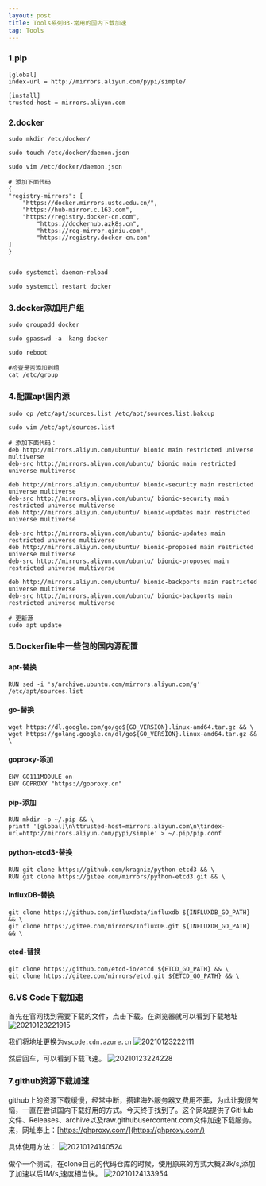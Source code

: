 ```yaml
---
layout: post
title: Tools系列03-常用的国内下载加速
tag: Tools
---
```


### 1.pip

    [global]
    index-url = http://mirrors.aliyun.com/pypi/simple/

    [install]
    trusted-host = mirrors.aliyun.com 


### 2.docker

    sudo mkdir /etc/docker/

    sudo touch /etc/docker/daemon.json

    sudo vim /etc/docker/daemon.json

    # 添加下面代码
    {
    "registry-mirrors": [
        "https://docker.mirrors.ustc.edu.cn/",
        "https://hub-mirror.c.163.com",
        "https://registry.docker-cn.com",
            "https://dockerhub.azk8s.cn",
            "https://reg-mirror.qiniu.com",
            "https://registry.docker-cn.com"
    ]
    }


    sudo systemctl daemon-reload
    
    sudo systemctl restart docker

### 3.docker添加用户组
    sudo groupadd docker
 
    sudo gpasswd -a  kang docker     

    sudo reboot

    #检查是否添加到组
    cat /etc/group    

### 4.配置apt国内源

    sudo cp /etc/apt/sources.list /etc/apt/sources.list.bakcup

    sudo vim /etc/apt/sources.list 

    # 添加下面代码：
    deb http://mirrors.aliyun.com/ubuntu/ bionic main restricted universe multiverse
    deb-src http://mirrors.aliyun.com/ubuntu/ bionic main restricted universe multiverse

    deb http://mirrors.aliyun.com/ubuntu/ bionic-security main restricted universe multiverse
    deb-src http://mirrors.aliyun.com/ubuntu/ bionic-security main restricted universe multiverse
    deb http://mirrors.aliyun.com/ubuntu/ bionic-updates main restricted universe multiverse

    deb-src http://mirrors.aliyun.com/ubuntu/ bionic-updates main restricted universe multiverse
    deb http://mirrors.aliyun.com/ubuntu/ bionic-proposed main restricted universe multiverse
    deb-src http://mirrors.aliyun.com/ubuntu/ bionic-proposed main restricted universe multiverse

    deb http://mirrors.aliyun.com/ubuntu/ bionic-backports main restricted universe multiverse
    deb-src http://mirrors.aliyun.com/ubuntu/ bionic-backports main restricted universe multiverse

    # 更新源
    sudo apt update

### 5.Dockerfile中一些包的国内源配置

#### apt-替换
    RUN sed -i 's/archive.ubuntu.com/mirrors.aliyun.com/g' /etc/apt/sources.list

#### go-替换
    wget https://dl.google.com/go/go${GO_VERSION}.linux-amd64.tar.gz && \
    wget https://golang.google.cn/dl/go${GO_VERSION}.linux-amd64.tar.gz && \

#### goproxy-添加
    ENV GO111MODULE on
    ENV GOPROXY "https://goproxy.cn"

#### pip-添加
    RUN mkdir -p ~/.pip && \
    printf '[global]\n\ttrusted-host=mirrors.aliyun.com\n\tindex-url=http://mirrors.aliyun.com/pypi/simple' > ~/.pip/pip.conf

#### python-etcd3-替换
    RUN git clone https://github.com/kragniz/python-etcd3 && \
    RUN git clone https://gitee.com/mirrors/python-etcd3.git && \

#### InfluxDB-替换
    git clone https://github.com/influxdata/influxdb ${INFLUXDB_GO_PATH} && \
    git clone https://gitee.com/mirrors/InfluxDB.git ${INFLUXDB_GO_PATH} && \

#### etcd-替换
    git clone https://github.com/etcd-io/etcd ${ETCD_GO_PATH} && \
    git clone https://gitee.com/mirrors/etcd.git ${ETCD_GO_PATH} && \

### 6.VS Code下载加速

首先在官网找到需要下载的文件，点击下载。在浏览器就可以看到下载地址
![20210123221915](https://cdn.jsdelivr.net/gh/luckykang/picture_bed/blogs_images/20210123221915.png)

我们将地址更换为`vscode.cdn.azure.cn`
![20210123222111](https://cdn.jsdelivr.net/gh/luckykang/picture_bed/blogs_images/20210123222111.png)

然后回车，可以看到下载飞速。
![20210123224228](https://cdn.jsdelivr.net/gh/luckykang/picture_bed/blogs_images/20210123224228.png)

### 7.github资源下载加速

github上的资源下载缓慢，经常中断，搭建海外服务器又费用不菲，为此让我很苦恼，一直在尝试国内下载好用的方式。今天终于找到了。这个网站提供了GitHub文件、Releases、archive以及raw.githubusercontent.com文件加速下载服务。来，网址奉上：[https://ghproxy.com/](https://ghproxy.com/)

具体使用方法：
![20210124140524](https://cdn.jsdelivr.net/gh/luckykang/picture_bed/blogs_images/20210124140524.png)


做个一个测试，在clone自己的代码仓库的时候，使用原来的方式大概23k/s,添加了加速以后1M/s,速度相当快。
![20210124133954](https://cdn.jsdelivr.net/gh/luckykang/picture_bed/blogs_images/20210124133954.png)